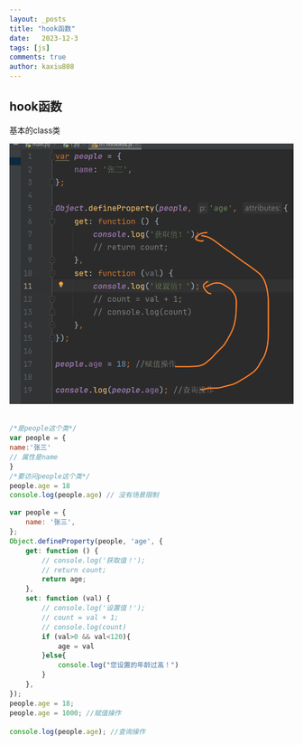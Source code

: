 ```yaml
---
layout: _posts
title: "hook函数"
date:   2023-12-3
tags: [js]
comments: true 
author: kaxiu808 
---
```



## hook函数
基本的class类


![输入图片说明](/imgs/2023-12-03/Re0eajGjW5vv0OWN.png)

```js

/*是people这个类*/
var people = {
name:'张三'
// 属性是name 
}
/*要访问people这个类*/
people.age = 18
console.log(people.age) // 没有场景限制
```

```js
var people = {  
    name: '张三',  
};   
Object.defineProperty(people, 'age', {  
    get: function () {  
        // console.log('获取值！');  
        // return count;        
        return age;  
    },  
    set: function (val) {  
        // console.log('设置值！');  
        // count = val + 1;        
        // console.log(count)        
        if (val>0 && val<120){  
            age = val  
        }else{  
            console.log("您设置的年龄过高！")  
        }    
    },  
});  
people.age = 18;  
people.age = 1000; //赋值操作  
  
console.log(people.age); //查询操作
```


<!--stackedit_data:
eyJoaXN0b3J5IjpbMTM3Mzg2MjY3MV19
-->
